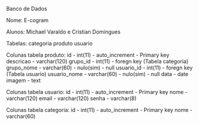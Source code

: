 Banco de Dados

Nome: 
E-cogram

Alunos: Michael Varaldo e Cristian Domingues

Tabelas:
categoria
produto
usuario

Colunas tabela produto:
id - int(11) - auto_increment - Primary key
descricao - varchar(120)
grupo_id - int(11) - foregn key (Tabela categoria)
grupo_nome - varchar(60) - nulo(sim) - null
usuario_id - int(11) - foregn key (Tabela usuario)
usuario_nome - varchar(60) - nulo(sim) - null
data - date
imagem - text

Colunas tabela usuario:
id - int(11) - auto_increment - Primary key
nome - varchar(120)
email - varchar(120)
senha - varchar(8)

Colunas tabela categoria:
id - int(11) - auto_increment - Primary key
nome - varchar(60)
